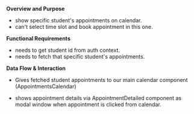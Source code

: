 **Overview and Purpose**

- show specific student's appointments on calendar.
- can't select time slot and book appointment in this one.

**Functional Requirements**

- needs to get student id from auth context.
- needs to fetch that specific student's appointments.

**Data Flow & Interaction**

- Gives fetched student appointments to our main calendar component (AppointmentsCalendar)

- shows appointment details via AppointmentDetailed component as modal window
  when appointment is clicked from calendar.
